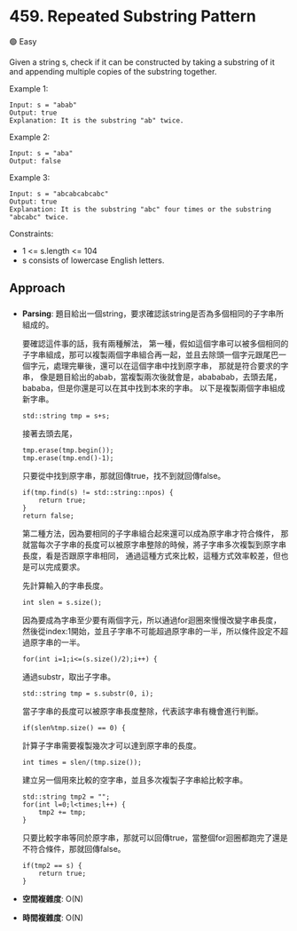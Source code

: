 # 459. Repeated Substring Pattern

🟢 Easy

Given a string s, check if it can be constructed by taking a substring of it and appending multiple copies of the substring together.

Example 1:
```
Input: s = "abab"
Output: true
Explanation: It is the substring "ab" twice.
```

Example 2:
```
Input: s = "aba"
Output: false
```

Example 3:
```
Input: s = "abcabcabcabc"
Output: true
Explanation: It is the substring "abc" four times or the substring "abcabc" twice.
```

Constraints:
- 1 <= s.length <= 104
- s consists of lowercase English letters.

## Approach
### 
- **Parsing**: 
    題目給出一個string，要求確認該string是否為多個相同的子字串所組成的。

    要確認這件事的話，我有兩種解法，
    第一種，假如這個字串可以被多個相同的子字串組成，那可以複製兩個字串組合再一起，並且去除頭一個字元跟尾巴一個字元，處理完畢後，還可以在這個字串中找到原字串，
    那就是符合要求的字串，
    像是題目給出的abab，當複製兩次後就會是，abababab，去頭去尾，bababa，但是你還是可以在其中找到本來的字串。
    以下是複製兩個字串組成新字串。
    ```
    std::string tmp = s+s;
    ```

    接著去頭去尾，
    ```
    tmp.erase(tmp.begin());
    tmp.erase(tmp.end()-1);
    ```

    只要從中找到原字串，那就回傳true，找不到就回傳false。
    ```
    if(tmp.find(s) != std::string::npos) {
        return true;
    }
    return false;
    ```

    第二種方法，因為要相同的子字串組合起來還可以成為原字串才符合條件，
    那就當每次子字串的長度可以被原字串整除的時候，將子字串多次複製到原字串長度，看是否跟原字串相同，
    通過這種方式來比較，這種方式效率較差，但也是可以完成要求。

    先計算輸入的字串長度。
    ```
    int slen = s.size();
    ```

    因為要成為字串至少要有兩個字元，所以通過for迴圈來慢慢改變字串長度，然後從index:1開始，並且子字串不可能超過原字串的一半，所以條件設定不超過原字串的一半。
    ```
    for(int i=1;i<=(s.size()/2);i++) {
    ```

    通過substr，取出子字串。
    ```
    std::string tmp = s.substr(0, i);
    ```

    當子字串的長度可以被原字串長度整除，代表該字串有機會進行判斷。
    ```
    if(slen%tmp.size() == 0) {
    ```

    計算子字串需要複製幾次才可以達到原字串的長度。
    ```
    int times = slen/(tmp.size());
    ```

    建立另一個用來比較的空字串，並且多次複製子字串給比較字串。
    ```
    std::string tmp2 = "";
    for(int l=0;l<times;l++) {
        tmp2 += tmp;
    }
    ```

    只要比較字串等同於原字串，那就可以回傳true，當整個for迴圈都跑完了還是不符合條件，那就回傳false。
    ```
    if(tmp2 == s) {
        return true;
    }
    ```
- **空間複雜度**: O(N)
- **時間複雜度**: O(N)